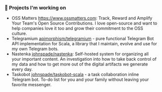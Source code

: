 ### 🔭 Projects I'm working on

- OSS Matters https://www.ossmatters.com: Track, Reward and Amplify Your Team's Open Source Contributions. I love open-source and want to help companies love it too and grow their commitment to the OSS culture.
- Telegramium [apimorphism/telegramium](https://github.com/apimorphism/telegramium) - pure functional Telegram Bot API implementation for Scala, a library that I maintain, evolve and use for my own Telegram bots.
- Nastenka [johnspade/nastenka](https://github.com/johnspade/nastenka): Self-hosted system for organizing all your important content. An investigation into how to take back control of my data and how to get more out of the digital artifacts we generate every day.
- Taskobot [johnspade/taskobot-scala](https://github.com/johnspade/taskobot-scala) - a task collaboration inline Telegram bot. To-do list for you and your family without leaving your favorite messenger.
